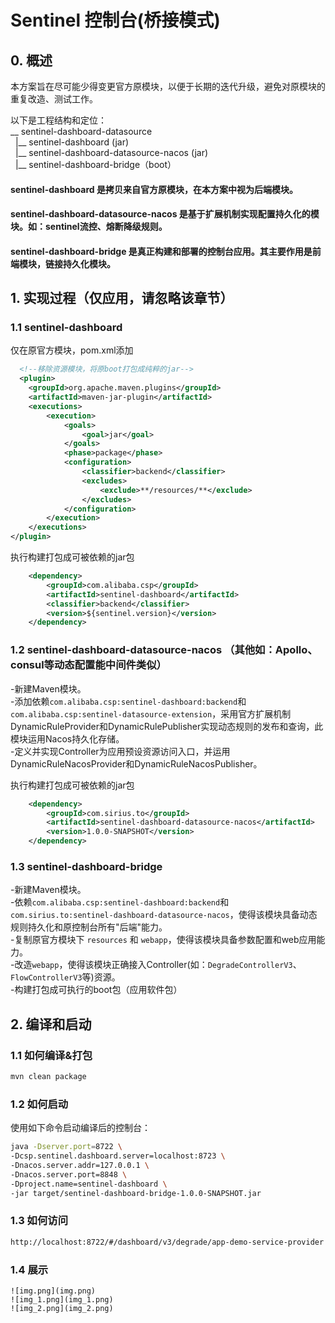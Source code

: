 # Sentinel 控制台(桥接模式)

## 0. 概述

本方案旨在尽可能少得变更官方原模块，以便于长期的迭代升级，避免对原模块的重复改造、测试工作。

以下是工程结构和定位：<br/>
__ sentinel-dashboard-datasource<br/>
&nbsp; |__ sentinel-dashboard (jar) <br/>
&nbsp; |__ sentinel-dashboard-datasource-nacos (jar) <br/>
&nbsp; |__ sentinel-dashboard-bridge（boot）<br/>

#### sentinel-dashboard 是拷贝来自官方原模块，在本方案中视为后端模块。
#### sentinel-dashboard-datasource-nacos 是基于扩展机制实现配置持久化的模块。如：sentinel流控、熔断降级规则。
#### sentinel-dashboard-bridge 是真正构建和部署的控制台应用。其主要作用是前端模块，链接持久化模块。

## 1. 实现过程（仅应用，请忽略该章节）

### 1.1 sentinel-dashboard
仅在原官方模块，pom.xml添加
```xml
  <!--移除资源模块，将原boot打包成纯粹的jar-->
  <plugin>
    <groupId>org.apache.maven.plugins</groupId>
    <artifactId>maven-jar-plugin</artifactId>
    <executions>
        <execution>
            <goals>
                <goal>jar</goal>
            </goals>
            <phase>package</phase>
            <configuration>
                <classifier>backend</classifier>
                <excludes>
                    <exclude>**/resources/**</exclude>
                </excludes>
            </configuration>
        </execution>
    </executions>
</plugin>
```
执行构建打包成可被依赖的jar包
```xml
    <dependency>
        <groupId>com.alibaba.csp</groupId>
        <artifactId>sentinel-dashboard</artifactId>
        <classifier>backend</classifier>
        <version>${sentinel.version}</version>
    </dependency>
```

### 1.2 sentinel-dashboard-datasource-nacos （其他如：Apollo、consul等动态配置能中间件类似）
-新建Maven模块。 <br/>
-添加依赖`com.alibaba.csp:sentinel-dashboard:backend`和`com.alibaba.csp:sentinel-datasource-extension`，采用官方扩展机制DynamicRuleProvider和DynamicRulePublisher实现动态规则的发布和查询，此模块运用Nacos持久化存储。<br/>
-定义并实现Controller为应用预设资源访问入口，并运用DynamicRuleNacosProvider和DynamicRuleNacosPublisher。<br/>

执行构建打包成可被依赖的jar包
```xml
    <dependency>
        <groupId>com.sirius.to</groupId>
        <artifactId>sentinel-dashboard-datasource-nacos</artifactId>
        <version>1.0.0-SNAPSHOT</version>
    </dependency>
```

### 1.3 sentinel-dashboard-bridge
-新建Maven模块。 <br/>
-依赖`com.alibaba.csp:sentinel-dashboard:backend`和`com.sirius.to:sentinel-dashboard-datasource-nacos`，使得该模块具备动态规则持久化和原控制台所有"后端"能力。<br/>
-复制原官方模块下 `resources` 和 `webapp`，使得该模块具备参数配置和web应用能力。<br/>
-改造`webapp`，使得该模块正确接入Controller(如：`DegradeControllerV3`、`FlowControllerV3`等)资源。<br/>
-构建打包成可执行的boot包（应用软件包）<br/>

## 2. 编译和启动

### 1.1 如何编译&打包

```bash
mvn clean package
```

### 1.2 如何启动

使用如下命令启动编译后的控制台：

```bash
java -Dserver.port=8722 \
-Dcsp.sentinel.dashboard.server=localhost:8723 \
-Dnacos.server.addr=127.0.0.1 \
-Dnacos.server.port=8848 \
-Dproject.name=sentinel-dashboard \
-jar target/sentinel-dashboard-bridge-1.0.0-SNAPSHOT.jar
```

### 1.3 如何访问

```html
http://localhost:8722/#/dashboard/v3/degrade/app-demo-service-provider
```

### 1.4 展示
```
![img.png](img.png)
![img_1.png](img_1.png)
![img_2.png](img_2.png)
```